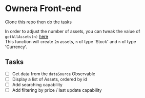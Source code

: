 # Ownera Front-end 

Clone this repo then do the tasks

In order to adjust the number of assets, you can tweak the value of
`getAllAssets(n)` [here](https://github.com/owneraio/ownera-fe/blob/26b3688a492d89511760955b2e9e0cf467877df9/src/dataSource.ts#L30)  
This function will create `2n` assets, `n` of type 'Stock' and `n` of type 'Currency'.


## Tasks
- [ ] Get data from the `dataSource` Observable 
- [ ] Display a list of Assets, ordered by id
- [ ] Add searching capability
- [ ] Add filtering by price / last update capability
